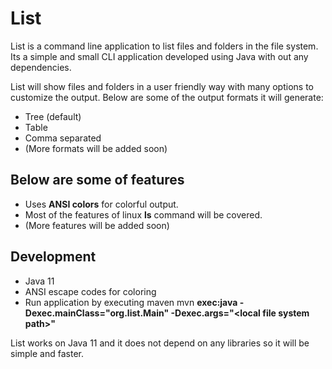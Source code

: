 # List
List is a command line application to list files and folders in the file system. Its a simple and small CLI application developed using Java with out any dependencies.

List will show files and folders in a user friendly way with many options to customize the output. Below are some of the output formats it will generate:
* Tree (default)
* Table
* Comma separated
* (More formats will be added soon)

## Below are some of features

* Uses **ANSI colors** for colorful output.
* Most of the features of linux **ls** command will be covered.
* (More features will be added soon)

## Development

* Java 11
* ANSI escape codes for coloring
* Run application by executing maven mvn **exec:java -Dexec.mainClass="org.list.Main" -Dexec.args="\<local file system path>"**  

List works on Java 11 and it does not depend on any libraries so it will be simple and faster.